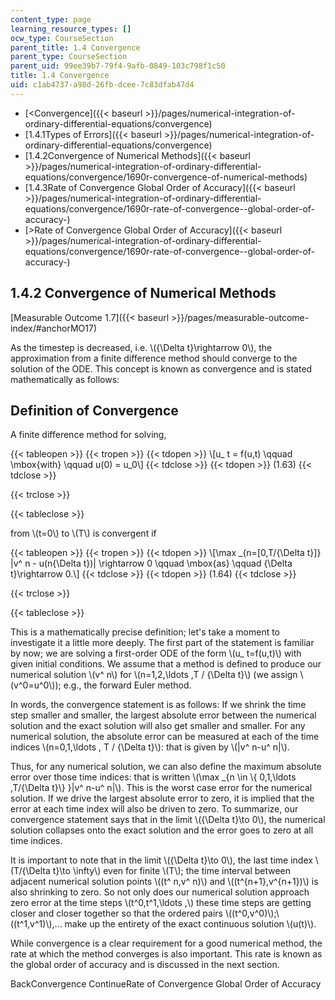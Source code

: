 ```yaml
---
content_type: page
learning_resource_types: []
ocw_type: CourseSection
parent_title: 1.4 Convergence
parent_type: CourseSection
parent_uid: 99ee39b7-79f4-9afb-0849-103c798f1c50
title: 1.4 Convergence
uid: c1ab4737-a98d-26fb-dcee-7c83dfab47d4
---
```


*   [\<Convergence]({{< baseurl >}}/pages/numerical-integration-of-ordinary-differential-equations/convergence)
*   [1.4.1Types of Errors]({{< baseurl >}}/pages/numerical-integration-of-ordinary-differential-equations/convergence)
*   [1.4.2Convergence of Numerical Methods]({{< baseurl >}}/pages/numerical-integration-of-ordinary-differential-equations/convergence/1690r-convergence-of-numerical-methods)
*   [1.4.3Rate of Convergence Global Order of Accuracy]({{< baseurl >}}/pages/numerical-integration-of-ordinary-differential-equations/convergence/1690r-rate-of-convergence--global-order-of-accuracy-)
*   [\>Rate of Convergence Global Order of Accuracy]({{< baseurl >}}/pages/numerical-integration-of-ordinary-differential-equations/convergence/1690r-rate-of-convergence--global-order-of-accuracy-)

1.4.2 Convergence of Numerical Methods
--------------------------------------

[Measurable Outcome 1.7]({{< baseurl >}}/pages/measurable-outcome-index/#anchorMO17)

As the timestep is decreased, i.e. \\({\\Delta t}\\rightarrow 0\\), the approximation from a finite difference method should converge to the solution of the ODE. This concept is known as convergence and is stated mathematically as follows:

Definition of Convergence
-------------------------

A finite difference method for solving,

{{< tableopen >}}
{{< tropen >}}
{{< tdopen >}}
\\\[u\_ t = f(u,t) \\qquad \\mbox{with} \\qquad u(0) = u\_0\\\]
{{< tdclose >}}
{{< tdopen >}}
(1.63)
{{< tdclose >}}

{{< trclose >}}

{{< tableclose >}}

from \\(t=0\\) to \\(T\\) is convergent if

{{< tableopen >}}
{{< tropen >}}
{{< tdopen >}}
\\\[\\max \_{n=\[0,T/{\\Delta t}\]} |v^ n - u(n{\\Delta t})| \\rightarrow 0 \\qquad \\mbox{as} \\qquad {\\Delta t}\\rightarrow 0.\\\]
{{< tdclose >}}
{{< tdopen >}}
(1.64)
{{< tdclose >}}

{{< trclose >}}

{{< tableclose >}}

This is a mathematically precise definition; let's take a moment to investigate it a little more deeply. The first part of the statement is familiar by now; we are solving a first-order ODE of the form \\(u\_ t=f(u,t)\\) with given initial conditions. We assume that a method is defined to produce our numerical solution \\(v^ n\\) for \\(n=1,2,\\ldots ,T / {\\Delta t}\\) (we assign \\(v^0=u^0\\)); e.g., the forward Euler method.

In words, the convergence statement is as follows: If we shrink the time step smaller and smaller, the largest absolute error between the numerical solution and the exact solution will also get smaller and smaller. For any numerical solution, the absolute error can be measured at each of the time indices \\(n=0,1,\\ldots , T / {\\Delta t}\\): that is given by \\(|v^ n-u^ n|\\).

Thus, for any numerical solution, we can also define the maximum absolute error over those time indices: that is written \\(\\max \_{n \\in \\{ 0,1,\\ldots ,T/{\\Delta t}\\} }|v^ n-u^ n|\\). This is the worst case error for the numerical solution. If we drive the largest absolute error to zero, it is implied that the error at each time index will also be driven to zero. To summarize, our convergence statement says that in the limit \\({\\Delta t}\\to 0\\), the numerical solution collapses onto the exact solution and the error goes to zero at all time indices.

It is important to note that in the limit \\({\\Delta t}\\to 0\\), the last time index \\(T/{\\Delta t}\\to \\infty\\) even for finite \\(T\\); the time interval between adjacent numerical solution points \\((t^ n,v^ n)\\) and \\((t^{n+1},v^{n+1})\\) is also shrinking to zero. So not only does our numerical solution approach zero error at the time steps \\(t^0,t^1,\\ldots ,\\) these time steps are getting closer and closer together so that the ordered pairs \\((t^0,v^0)\\);\\((t^1,v^1)\\),... make up the entirety of the exact continuous solution \\(u(t)\\).

While convergence is a clear requirement for a good numerical method, the rate at which the method converges is also important. This rate is known as the global order of accuracy and is discussed in the next section.

BackConvergence ContinueRate of Convergence Global Order of Accuracy